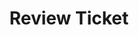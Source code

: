 ---
toc: true
comments: false
layout: post
title: Review Ticket
description: This shows all that I accomplished this week.
type: tangibles
courses: { compsci: {week: 2} }
---